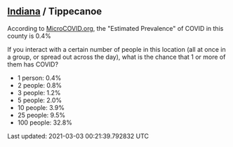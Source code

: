 
## [Indiana](/united-states/indiana) / Tippecanoe

According to [MicroCOVID.org](http://microcovid.org),
the "Estimated Prevalence" of COVID in this county is 0.4%

If you interact with a certain number of people in this location
(all at once in a group, or spread out across the day), what is the chance that
1 or more of them has COVID?

- 1 person: 0.4%
- 2 people: 0.8%
- 3 people: 1.2%
- 5 people: 2.0%
- 10 people: 3.9%
- 25 people: 9.5%
- 100 people: 32.8%

Last updated: 2021-03-03 00:21:39.792832 UTC
